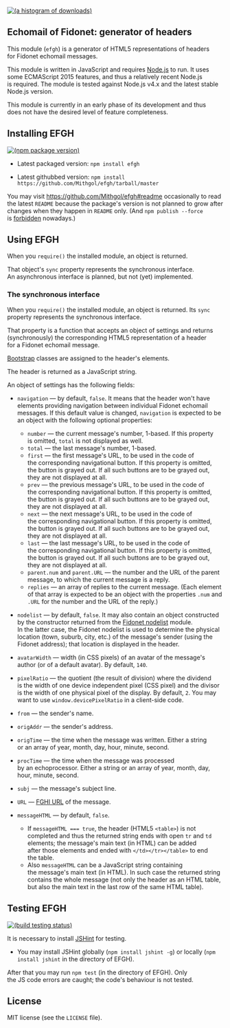[![(a histogram of downloads)](https://nodei.co/npm-dl/efgh.png?height=3)](https://npmjs.org/package/efgh)

## Echomail of Fidonet: generator of headers

This module (`efgh`) is a generator of HTML5 representations of headers for Fidonet echomail messages.

This module is written in JavaScript and requires [Node.js](http://nodejs.org/) to run. It uses some ECMAScript 2015 features, and thus a relatively recent Node.js is required. The module is tested against Node.js v4.x and the latest stable Node.js version.

This module is currently in an early phase of its development and thus does not have the desired level of feature completeness.

## Installing EFGH

[![(npm package version)](https://nodei.co/npm/efgh.png?downloads=true&downloadRank=true)](https://npmjs.org/package/efgh)

* Latest packaged version: `npm install efgh`

* Latest githubbed version: `npm install https://github.com/Mithgol/efgh/tarball/master`

You may visit https://github.com/Mithgol/efgh#readme occasionally to read the latest `README` because the package's version is not planned to grow after changes when they happen in `README` only. (And `npm publish --force` is [forbidden](http://blog.npmjs.org/post/77758351673/no-more-npm-publish-f) nowadays.)

## Using EFGH

When you `require()` the installed module, an object is returned.

That object's `sync` property represents the synchronous interface. An asynchronous interface is planned, but not (yet) implemented.

### The synchronous interface

When you `require()` the installed module, an object is returned. Its `sync` property represents the synchronous interface.

That property is a function that accepts an object of settings and returns (synchronously) the corresponding HTML5 representation of a header for a Fidonet echomail message.

[Bootstrap](http://getbootstrap.com/) classes are assigned to the header's elements.

The header is returned as a JavaScript string.

An object of settings has the following fields:

* `navigation` — by default, `false`. It means that the header won't have elements providing navigation between individual Fidonet echomail messages. If this default value is changed, `navigation` is expected to be an object with the following optional properties:
   * `number` — the current message's number, 1-based. If this property is omitted, `total` is not displayed as well.
   * `total` — the last message's number, 1-based.
   * `first` — the first message's URL, to be used in the code of the corresponding navigational button. If this property is omitted, the button is grayed out. If all such buttons are to be grayed out, they are not displayed at all.
   * `prev` — the previous message's URL, to be used in the code of the corresponding navigational button. If this property is omitted, the button is grayed out. If all such buttons are to be grayed out, they are not displayed at all.
   * `next` — the next message's URL, to be used in the code of the corresponding navigational button. If this property is omitted, the button is grayed out. If all such buttons are to be grayed out, they are not displayed at all.
   * `last` — the last message's URL, to be used in the code of the corresponding navigational button. If this property is omitted, the button is grayed out. If all such buttons are to be grayed out, they are not displayed at all.
   * `parent.num` and `parent.URL` — the number and the URL of the parent message, to which the current message is a reply.
   * `replies` — an array of replies to the current message. (Each element of that array is expected to be an object with the properties `.num` and `.URL` for the number and the URL of the reply.)

* `nodelist` — by default, `false`. It may also contain an object constructed by the constructor returned from the [Fidonet nodelist](https://github.com/Mithgol/node-fidonet-nodelist) module. In the latter case, the Fidonet nodelist is used to determine the physical location (town, suburb, city, etc.) of the message's sender (using the Fidonet address); that location is displayed in the header.

* `avatarWidth` — width (in CSS pixels) of an avatar of the message's author (or of a default avatar). By default, `140`.

* `pixelRatio` — the quotient (the result of division) where the dividend is the width of one device independent pixel (CSS pixel) and the divisor is the width of one physical pixel of the display. By default, `2`. You may want to use `window.devicePixelRatio` in a client-side code.

* `from` — the sender's name.

* `origAddr` — the sender's address.

* `origTime` — the time when the message was written. Either a string or an array of year, month, day, hour, minute, second.

* `procTime` — the time when the message was processed by an echoprocessor. Either a string or an array of year, month, day, hour, minute, second.

* `subj` — the message's subject line.

* `URL` — [FGHI URL](https://github.com/Mithgol/FGHI-URL/) of the message.

* `messageHTML` — by default, `false`.
   * If `messageHTML === true`, the header (HTML5 `<table>`) is not completed and thus the returned string ends with open `tr` and `td` elements; the message's main text (in HTML) can be added after those elements and ended with `</td></tr></table>` to end the table.
   * Also `messageHTML` can be a JavaScript string containing the message's main text (in HTML). In such case the returned string contains the whole message (not only the header as an HTML table, but also the main text in the last row of the same HTML table).

## Testing EFGH

[![(build testing status)](https://img.shields.io/travis/Mithgol/efgh/master.svg?style=plastic)](https://travis-ci.org/Mithgol/efgh)

It is necessary to install [JSHint](http://jshint.com/) for testing.

* You may install JSHint globally (`npm install jshint -g`) or locally (`npm install jshint` in the directory of EFGH).

After that you may run `npm test` (in the directory of EFGH). Only the JS code errors are caught; the code's behaviour is not tested.

## License

MIT license (see the `LICENSE` file).